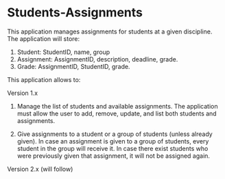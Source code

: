 # Students-Assignments
This application manages assignments for students at a given discipline. The application
will store:

1. Student: StudentID, name, group
2. Assignment: AssignmentID, description, deadline, grade.
3. Grade: AssignmentID, StudentID, grade.

This application allows to:

Version 1.x

1. Manage the list of students and available assignments. The application must allow the user to
add, remove, update, and list both students and assignments.

2. Give assignments to a student or a group of students (unless already given). In case an
assignment is given to a group of students, every student in the group will receive it. In case
there exist students who were previously given that assignment, it will not be assigned again.

Version 2.x 
(will follow)
